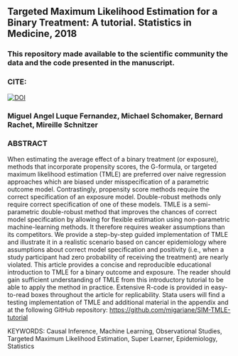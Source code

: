 ## Targeted Maximum Likelihood Estimation for a Binary Treatment: A tutorial. Statistics in Medicine, 2018

### This repository made available to the scientific community the data and the code presented in the manuscript. 

### CITE:


[![DOI](https://zenodo.org/badge/106102535.svg)](https://zenodo.org/badge/latestdoi/106102535)



### Miguel Angel Luque Fernandez, Michael Schomaker, Bernard Rachet, Mireille Schnitzer

### ABSTRACT
When estimating the average effect of a binary treatment (or exposure), methods that incorporate propensity scores, the G-formula, or targeted maximum likelihood estimation (TMLE) are preferred over naive regression approaches which are biased under misspecification of a parametric outcome model. Contrastingly, propensity score methods require the correct specification of an exposure model. Double-robust methods only require correct specification of one of these models. TMLE is a semi-parametric double-robust method that improves the chances of correct model specification by allowing for flexible estimation using non-parametric machine-learning methods. It therefore requires weaker assumptions than its competitors. We provide a step-by-step guided implementation of TMLE and illustrate it in a realistic scenario based on cancer epidemiology where assumptions about correct model specification and positivity (i.e., when a study participant had zero probability of receiving the treatment) are nearly violated. This article provides a concise and reproducible educational introduction to TMLE for a binary outcome and exposure. The reader should gain sufficient understanding of TMLE from this introductory tutorial to be able to apply the method in practice. Extensive R-code is provided in easy-to-read boxes throughout the article for replicability. Stata users will find a testing implementation of TMLE and additional material in the appendix and at the following GitHub repository: https://github.com/migariane/SIM-TMLE-tutorial  

KEYWORDS: Causal Inference, Machine Learning, Observational Studies, Targeted Maximum Likelihood Estimation, Super Learner, Epidemiology, Statistics

